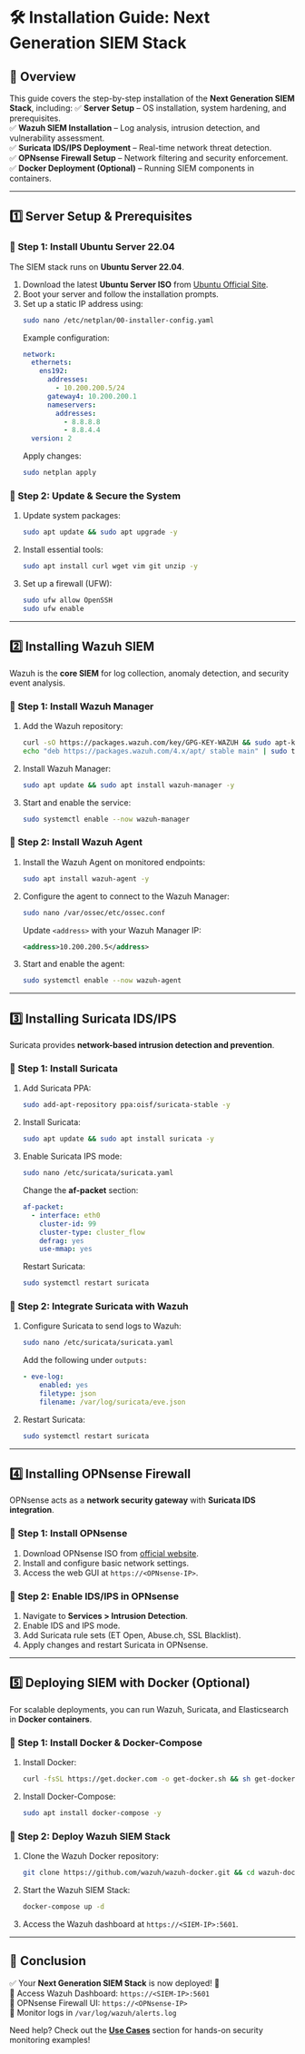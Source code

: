 # 🛠️ Installation Guide: Next Generation SIEM Stack

## 📌 Overview
This guide covers the step-by-step installation of the **Next Generation SIEM Stack**, including:
✅ **Server Setup** – OS installation, system hardening, and prerequisites.  
✅ **Wazuh SIEM Installation** – Log analysis, intrusion detection, and vulnerability assessment.  
✅ **Suricata IDS/IPS Deployment** – Real-time network threat detection.  
✅ **OPNsense Firewall Setup** – Network filtering and security enforcement.  
✅ **Docker Deployment (Optional)** – Running SIEM components in containers.  

---

## 1️⃣ Server Setup & Prerequisites
### **🔹 Step 1: Install Ubuntu Server 22.04**
The SIEM stack runs on **Ubuntu Server 22.04**.
1. Download the latest **Ubuntu Server ISO** from [Ubuntu Official Site](https://ubuntu.com/download/server).
2. Boot your server and follow the installation prompts.
3. Set up a static IP address using:
   ```bash
   sudo nano /etc/netplan/00-installer-config.yaml
   ```
   Example configuration:
   ```yaml
   network:
     ethernets:
       ens192:
         addresses:
           - 10.200.200.5/24
         gateway4: 10.200.200.1
         nameservers:
           addresses:
             - 8.8.8.8
             - 8.8.4.4
     version: 2
   ```
   Apply changes:
   ```bash
   sudo netplan apply
   ```

### **🔹 Step 2: Update & Secure the System**
1. Update system packages:
   ```bash
   sudo apt update && sudo apt upgrade -y
   ```
2. Install essential tools:
   ```bash
   sudo apt install curl wget vim git unzip -y
   ```
3. Set up a firewall (UFW):
   ```bash
   sudo ufw allow OpenSSH
   sudo ufw enable
   ```

---

## 2️⃣ Installing Wazuh SIEM
Wazuh is the **core SIEM** for log collection, anomaly detection, and security event analysis.
### **🔹 Step 1: Install Wazuh Manager**
1. Add the Wazuh repository:
   ```bash
   curl -sO https://packages.wazuh.com/key/GPG-KEY-WAZUH && sudo apt-key add GPG-KEY-WAZUH
   echo "deb https://packages.wazuh.com/4.x/apt/ stable main" | sudo tee /etc/apt/sources.list.d/wazuh.list
   ```
2. Install Wazuh Manager:
   ```bash
   sudo apt update && sudo apt install wazuh-manager -y
   ```
3. Start and enable the service:
   ```bash
   sudo systemctl enable --now wazuh-manager
   ```

### **🔹 Step 2: Install Wazuh Agent**
1. Install the Wazuh Agent on monitored endpoints:
   ```bash
   sudo apt install wazuh-agent -y
   ```
2. Configure the agent to connect to the Wazuh Manager:
   ```bash
   sudo nano /var/ossec/etc/ossec.conf
   ```
   Update `<address>` with your Wazuh Manager IP:
   ```xml
   <address>10.200.200.5</address>
   ```
3. Start and enable the agent:
   ```bash
   sudo systemctl enable --now wazuh-agent
   ```

---

## 3️⃣ Installing Suricata IDS/IPS
Suricata provides **network-based intrusion detection and prevention**.
### **🔹 Step 1: Install Suricata**
1. Add Suricata PPA:
   ```bash
   sudo add-apt-repository ppa:oisf/suricata-stable -y
   ```
2. Install Suricata:
   ```bash
   sudo apt update && sudo apt install suricata -y
   ```
3. Enable Suricata IPS mode:
   ```bash
   sudo nano /etc/suricata/suricata.yaml
   ```
   Change the **af-packet** section:
   ```yaml
   af-packet:
     - interface: eth0
       cluster-id: 99
       cluster-type: cluster_flow
       defrag: yes
       use-mmap: yes
   ```
   Restart Suricata:
   ```bash
   sudo systemctl restart suricata
   ```

### **🔹 Step 2: Integrate Suricata with Wazuh**
1. Configure Suricata to send logs to Wazuh:
   ```bash
   sudo nano /etc/suricata/suricata.yaml
   ```
   Add the following under `outputs:`
   ```yaml
   - eve-log:
       enabled: yes
       filetype: json
       filename: /var/log/suricata/eve.json
   ```
2. Restart Suricata:
   ```bash
   sudo systemctl restart suricata
   ```

---

## 4️⃣ Installing OPNsense Firewall
OPNsense acts as a **network security gateway** with **Suricata IDS integration**.
### **🔹 Step 1: Install OPNsense**
1. Download OPNsense ISO from [official website](https://opnsense.org/download/).
2. Install and configure basic network settings.
3. Access the web GUI at `https://<OPNsense-IP>`.

### **🔹 Step 2: Enable IDS/IPS in OPNsense**
1. Navigate to **Services > Intrusion Detection**.
2. Enable IDS and IPS mode.
3. Add Suricata rule sets (ET Open, Abuse.ch, SSL Blacklist).
4. Apply changes and restart Suricata in OPNsense.

---

## 5️⃣ Deploying SIEM with Docker (Optional)
For scalable deployments, you can run Wazuh, Suricata, and Elasticsearch in **Docker containers**.

### **🔹 Step 1: Install Docker & Docker-Compose**
1. Install Docker:
   ```bash
   curl -fsSL https://get.docker.com -o get-docker.sh && sh get-docker.sh
   ```
2. Install Docker-Compose:
   ```bash
   sudo apt install docker-compose -y
   ```

### **🔹 Step 2: Deploy Wazuh SIEM Stack**
1. Clone the Wazuh Docker repository:
   ```bash
   git clone https://github.com/wazuh/wazuh-docker.git && cd wazuh-docker
   ```
2. Start the Wazuh SIEM Stack:
   ```bash
   docker-compose up -d
   ```
3. Access the Wazuh dashboard at `https://<SIEM-IP>:5601`.

---

## 🎯 Conclusion
✅ Your **Next Generation SIEM Stack** is now deployed! 🚀  
🔹 Access Wazuh Dashboard: `https://<SIEM-IP>:5601`  
🔹 OPNsense Firewall UI: `https://<OPNsense-IP>`  
🔹 Monitor logs in `/var/log/wazuh/alerts.log`  

Need help? Check out the **[Use Cases](../UseCases/)** section for hands-on security monitoring examples!
